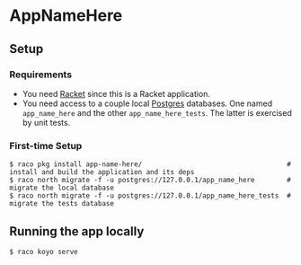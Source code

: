 # AppNameHere

## Setup

### Requirements

* You need [Racket] since this is a Racket application.
* You need access to a couple local [Postgres] databases.  One named
  `app_name_here` and the other `app_name_here_tests`.  The latter is
  exercised by unit tests.

### First-time Setup

    $ raco pkg install app-name-here/                                    # install and build the application and its deps
    $ raco north migrate -f -u postgres://127.0.0.1/app_name_here        # migrate the local database
    $ raco north migrate -f -u postgres://127.0.0.1/app_name_here_tests  # migrate the tests database

## Running the app locally

    $ raco koyo serve


[Postgres]: https://www.postgresql.org/
[Racket]: https://racket-lang.org/
